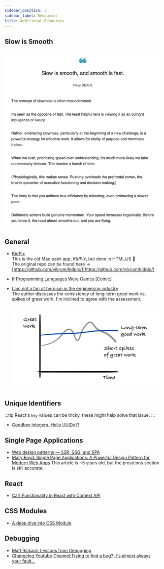 ```yaml
---
sidebar_position: 3
sidebar_label: Resources
title: Additional Resources
---
```


<!-- markdownlint-disable no-inline-html no-trailing-punctuation -->

## Slow is Smooth

![Slow is Smooth, Smooth is Fast](./img/slow_is_smooth.png)

## General

- [KidPix](https://kidpix.app/)
  <br/>This is the old Mac paint app, _KidPix_, but done in HTML/JS :exploding_head:
  <br/>The original repo can be found here -> [https://github.com/vikrum/kidpix/](https://github.com/vikrum/kidpix/)
- [If Programming Languages Were Games [Comic]](https://toggl.com/blog/programming-languages-games)
- [I am not a fan of heroism in the engineering industry](https://newsletter.eng-leadership.com/p/i-am-not-a-fan-of-heroism-in-the)
  <br/>The author discusses the consistency of long-term good work vs. spikes of great work. I'm inclined to agree with the assessment.

  ![Long Term Good Work vs Spikes of Great Work](./img/good_work_vs_great_work.jpg)

## Unique Identifiers

:::tip
React's `key` values can be tricky, these _might_ help solve that issue.
:::

- [Goodbye integers. Hello UUIDv7!](https://buildkite.com/blog/goodbye-integers-hello-uuids)

## Single Page Applications

- [Web design patterns — SSR, SSG, and SPA](https://medium.com/codex/web-design-patterns-ssr-ssg-and-spa-fadad7673dfe)
- [Mary Boyd: Single Page Applications: A Powerful Design Pattern for Modern Web Apps](https://medium.com/a-lady-dev/single-page-applications-a-powerful-design-pattern-for-modern-web-apps-ec3590bb7e7a)
  This article is ~5 years old, but the pros/cons section is still accurate.

## React

- [Cart Functionality in React with Context API](https://dev.to/anne46/cart-functionality-in-react-with-context-api-2k2f)

## CSS Modules

- [A deep dive into CSS Module](https://blog.logrocket.com/a-deep-dive-into-css-modules/)

## Debugging

- [Matt Rickard: Lessons from Debugging](https://matt-rickard.com/lessons-from-debugging?utm_source=changelog-news)
- [Changelog Youtube Channel:Trying to find a bug? It's almost always your fault...](https://www.youtube.com/watch?v=X42aF-ofrx8)
